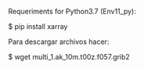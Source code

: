 Requeriments for Python3.7 (Env11_py):

$ pip install xarray

Para descargar archivos hacer:

$ wget multi_1.ak_10m.t00z.f057.grib2 